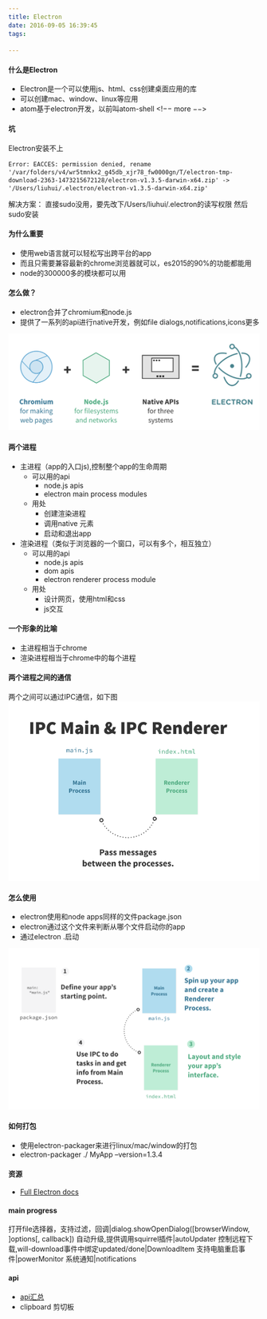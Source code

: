 ```yaml
---
title: Electron
date: 2016-09-05 16:39:45
tags:

---
```


#### 什么是Electron
- Electron是一个可以使用js、html、css创建桌面应用的库
- 可以创建mac、window、linux等应用
- atom基于electron开发，以前叫atom-shell
<!−− more −−>

#### 坑

Electron安装不上
```
Error: EACCES: permission denied, rename '/var/folders/v4/wr5tmnkx2_g45db_xjr78_fw0000gn/T/electron-tmp-download-2363-1473215672128/electron-v1.3.5-darwin-x64.zip' -> '/Users/liuhui/.electron/electron-v1.3.5-darwin-x64.zip'
```
解决方案：
直接sudo没用，要先改下/Users/liuhui/.electron的读写权限
然后sudo安装

#### 为什么重要
- 使用web语言就可以轻松写出跨平台的app
- 而且只需要兼容最新的chrome浏览器就可以，es2015的90%的功能都能用
- node的300000多的模块都可以用

#### 怎么做？
- electron合并了chromium和node.js
- 提供了一系列的api进行native开发，例如file dialogs,notifications,icons更多

![img](/images/6.1.png)

#### 两个进程
- 主进程（app的入口js),控制整个app的生命周期
    + 可以用的api
        * node.js apis
        * electron main process modules
    + 用处
        * 创建渲染进程
        * 调用native 元素
        * 启动和退出app
- 渲染进程（类似于浏览器的一个窗口，可以有多个，相互独立）
    + 可以用的api
        * node.js apis
        * dom apis
        * electron renderer process module
    + 用处
        * 设计网页，使用html和css
        * js交互

#### 一个形象的比喻
- 主进程相当于chrome
- 渲染进程相当于chrome中的每个进程

#### 两个进程之间的通信
两个之间可以通过IPC通信，如下图
![img](/images/6.2.png)

#### 怎么使用
- electron使用和node apps同样的文件package.json
- electron通过这个文件来判断从哪个文件启动你的app
- 通过electron .启动

![img](/images/6.3.png)


#### 如何打包
- 使用electron-packager来进行linux/mac/window的打包
- electron-packager ./ MyApp –version=1.3.4
#### 资源
- [Full Electron docs](http://electron.atom.io/docs/)

#### main progress

打开file选择器，支持过滤，回调|dialog.showOpenDialog([browserWindow, ]options[, callback])
自动升级,提供调用squirrel插件|autoUpdater
控制远程下载,will-download事件中绑定updated/done|DownloadItem
支持电脑重启事件|powerMonitor
系统通知|notifications

#### api
- [api汇总](http://electron.atom.io/docs/api/)
- clipboard 剪切板

